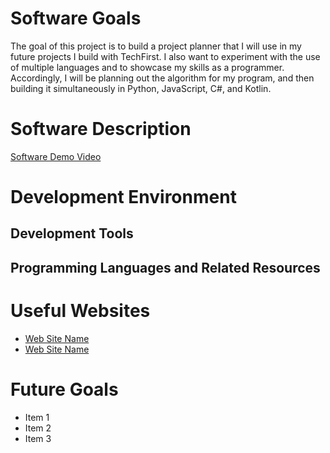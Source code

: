 # Software Goals
The goal of this project is to build a project planner that I will use in my future projects I build with TechFirst. I also want to experiment with the use of multiple languages and to showcase my skills as a programmer. Accordingly, I will be planning out the algorithm for my program, and then building it simultaneously in Python, JavaScript, C#, and Kotlin. 

# Software Description


[Software Demo Video](http://youtube.link.goes.here)

# Development Environment


## Development Tools


## Programming Languages and Related Resources


# Useful Websites

- [Web Site Name](http://url.link.goes.here)
- [Web Site Name](http://url.link.goes.here)

# Future Goals

- Item 1
- Item 2
- Item 3

